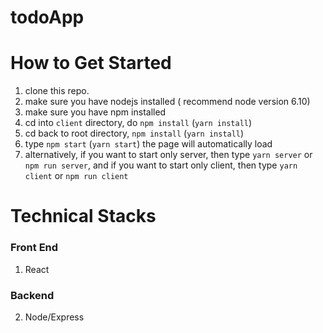 # todoApp

# How to Get Started

1. clone this repo.
2. make sure you have nodejs installed ( recommend node version 6.10)
3. make sure you have npm installed
4. cd into `client` directory, do `npm install` (`yarn install`)
5. cd back to root directory, `npm install` (`yarn install`)
6. type `npm start` (`yarn start`) the page will automatically load
7. alternatively, if you want to start only server, then type `yarn server` or `npm run server`, and if you want to start only client, then type `yarn client` or `npm run client`

# Technical Stacks


### Front End
1. React 

### Backend
2. Node/Express
